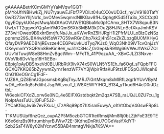 gAAAAABetrKCmGMYyYaMVqw1GQT-pMYoUfrNBHwkZj_NU7ryauwEJFbf7PVDlLt04uCXXwUD3cf_nyUV9180TafY0wR273wYIIjNo1c_bvOMev5wqmrdNllKGav8fHJQphgtK5d5fTa3x_XSCCqtG0gyEOpykU04ysMwqAbOtAoOVUWE1QBbaMc0p1CAmx_8HTX7W8qpuB3NUwLvTT2qgwoYQgAmYMOQmS6Xb3MBM3kDOu2j8HJNLnBcfXkaJmhKSVZ73wHOweo9B9xlrrBmrjfuNsJJx_aKWvrRnZ5HJRgH1I2FfrMLULoBIzCzNSzppmmz29SJBX4wkN5bW77G59wRGnChp7kk2j4hS1ceZkZLbzgBU0MXHyGQfayDVP9AEDBNjREvzze4CEGPeUvkUdTyq7KJz0_WqO3Nh09iVTcvOnjJzYOXeymmYYSQRVn8BeKin9eV_wJi1rC3Hc7_0rGepkkR9Wg66VWeJ1WkiZZOlUUv1dTuwjW8eB8HmZvBgctWm--MFcT5_41P9ozuAA_-XBvCJLZt3Nxve-0VoVIb8DvVIge18H1iEBe-E8pig1pAyDBShxeVd0BUJRbRtX9ivX74xS0WLN5YS1Eh_fa6Ogf_sFQpbFFCGCXQ7KKQ65bZyywmZyrnr1enzWF7VY3jWpirRtfaKuF9tzUFDSpOJWlqeh6OhG1GeOGnCg1FdF-VJZ8A_QZ8EmUGposmsbKgBqTnyJMRJ7iGrtMkqm8xMIRfLzqp1rYUvVByMwDA_eKm1q8sFdithLJsgfWLvouT_LW8XEWfYIHCI_B134_yTkud6H4cD0rJDztbL-W6eokiCFXdZLorw6e0ND_4e6EIFXGstdbqkt2m2qzA7SB_raUQJL0ZU7cu_1gNoIptAssTuUUjQFuF5J2-7YCaKf6qJw6k7evFXuU_sTzARq99pX7hXismEuwyA_o1tVtObqV4GswFRp8L-T1KMUSUpf6nzQcz_oupAZP5M5ozbGTCR1tetRmsijMm8Rj0bLZjhFoE3E9TEK6e6drzBs9HtrumbhyrBJWw72E-3KdhqDnRttU7OGdVasYXdYT-Szb2SaT4W8y02MYcnw55BAB4mmtgVNkja7KSVA==